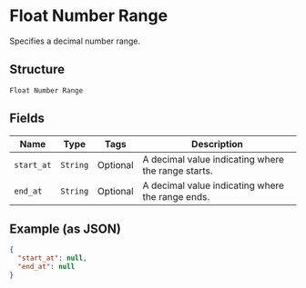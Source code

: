 
# Float Number Range

Specifies a decimal number range.

## Structure

`Float Number Range`

## Fields

| Name | Type | Tags | Description |
|  --- | --- | --- | --- |
| `start_at` | `String` | Optional | A decimal value indicating where the range starts. |
| `end_at` | `String` | Optional | A decimal value indicating where the range ends. |

## Example (as JSON)

```json
{
  "start_at": null,
  "end_at": null
}
```

